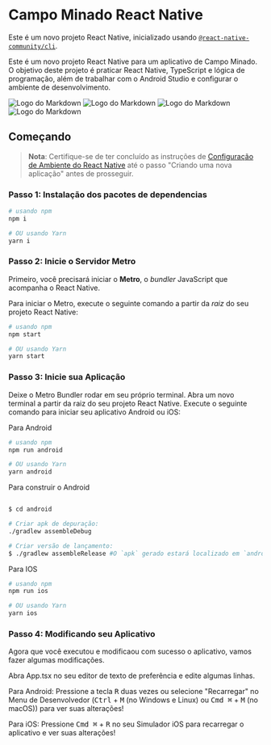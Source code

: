 # Campo Minado React Native

Este é um novo projeto React Native, inicializado usando [`@react-native-community/cli`](https://github.com/react-native-community/cli).

Este é um novo projeto React Native para um aplicativo de Campo Minado. O objetivo deste projeto é praticar React Native, TypeScript e lógica de programação, além de trabalhar com o Android Studio e configurar o ambiente de desenvolvimento.

![Logo do Markdown](src/assets/app/image-1.jpeg)
![Logo do Markdown](src/assets/app/image-2.jpeg)
![Logo do Markdown](src/assets/app/image-3.jpeg)
![Logo do Markdown](src/assets/app/image-4.jpeg)

## Começando

> **Nota**: Certifique-se de ter concluído as instruções de [Configuração de Ambiente do React Native](https://reactnative.dev/docs/environment-setup) até o passo "Criando uma nova aplicação" antes de prosseguir.

### Passo 1: Instalação dos pacotes de dependencias

```bash
# usando npm
npm i

# OU usando Yarn
yarn i
```

### Passo 2: Inicie o Servidor Metro

Primeiro, você precisará iniciar o **Metro**, o _bundler_ JavaScript que acompanha o React Native.

Para iniciar o Metro, execute o seguinte comando a partir da _raiz_ do seu projeto React Native:

```bash
# usando npm
npm start

# OU usando Yarn
yarn start
```

### Passo 3: Inicie sua Aplicação

Deixe o Metro Bundler rodar em seu próprio terminal. Abra um novo terminal a partir da raiz do seu projeto React Native. Execute o seguinte comando para iniciar seu aplicativo Android ou iOS:

Para Android

```bash
# usando npm
npm run android

# OU usando Yarn
yarn android

```

Para construir o Android

```bash

$ cd android

# Criar apk de depuração:
./gradlew assembleDebug

# Criar versão de lançamento:
$ ./gradlew assembleRelease #O `apk` gerado estará localizado em `android/app/build/outputs/apk`


```

Para IOS

```bash
# usando npm
npm run ios

# OU usando Yarn
yarn ios
```

### Passo 4: Modificando seu Aplicativo

Agora que você executou e modificaou com sucesso o aplicativo, vamos fazer algumas modificações.

Abra App.tsx no seu editor de texto de preferência e edite algumas linhas.

Para Android: Pressione a tecla <kbd>R</kbd> duas vezes ou selecione "Recarregar" no Menu de Desenvolvedor (<kbd>Ctrl</kbd> + <kbd>M</kbd> (no Windows e Linux) ou <kbd>Cmd ⌘</kbd> + <kbd>M</kbd> (no macOS)) para ver suas alterações!

Para iOS: Pressione <kbd>Cmd ⌘</kbd> + <kbd>R</kbd> no seu Simulador iOS para recarregar o aplicativo e ver suas alterações!
